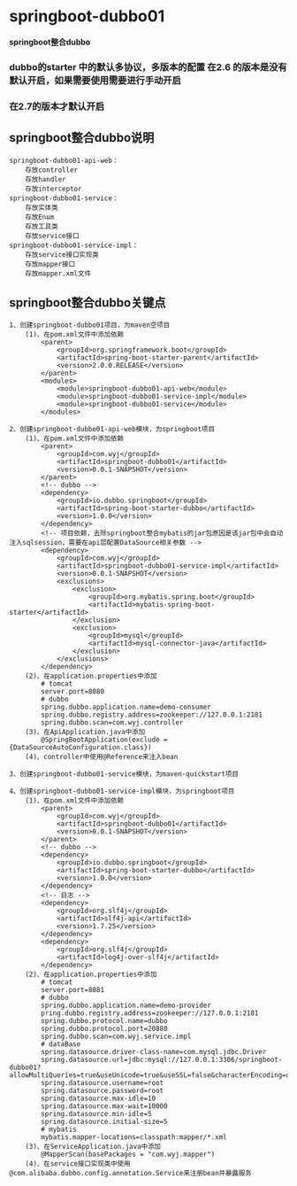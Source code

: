 # springboot-dubbo01

**springboot整合dubbo**

### dubbo的starter 中的默认多协议，多版本的配置 在2.6 的版本是没有默认开启，如果需要使用需要进行手动开启
### 在2.7的版本才默认开启


## springboot整合dubbo说明
    springboot-dubbo01-api-web：
        存放controller
        存放handler
        存放interceptor
    springboot-dubbo01-service：
        存放实体类
        存放Enum
        存放工具类
        存放service接口
    springboot-dubbo01-service-impl：
        存放service接口实现类
        存放mapper接口
        存放mapper.xml文件

## springboot整合dubbo关键点
    1、创建springboot-dubbo01项目，为maven空项目
        (1)、在pom.xml文件中添加依赖
            <parent>
                <groupId>org.springframework.boot</groupId>
                <artifactId>spring-boot-starter-parent</artifactId>
                <version>2.0.0.RELEASE</version>
            </parent>
            <modules>
                <module>springboot-dubbo01-api-web</module>
                <module>springboot-dubbo01-service-impl</module>
                <module>springboot-dubbo01-service</module>
            </modules>
        
    2、创建springboot-dubbo01-api-web模块，为springboot项目
        (1)、在pom.xml文件中添加依赖
            <parent>
                <groupId>com.wyj</groupId>
                <artifactId>springboot-dubbo01</artifactId>
                <version>0.0.1-SNAPSHOT</version>
            </parent>
            <!-- dubbo -->
            <dependency>
                <groupId>io.dubbo.springboot</groupId>
                <artifactId>spring-boot-starter-dubbo</artifactId>
                <version>1.0.0</version>
            </dependency>
            <!-- 项目依赖，去除springboot整合mybatis的jar包原因是该jar包中会自动注入sqlsession，需要在api层配置DataSource相关参数 -->
            <dependency>
                <groupId>com.wyj</groupId>
                <artifactId>springboot-dubbo01-service-impl</artifactId>
                <version>0.0.1-SNAPSHOT</version>
                <exclusions>
                    <exclusion>
                        <groupId>org.mybatis.spring.boot</groupId>
                        <artifactId>mybatis-spring-boot-starter</artifactId>
                    </exclusion>
                    <exclusion>
                        <groupId>mysql</groupId>
                        <artifactId>mysql-connector-java</artifactId>
                    </exclusion>
                </exclusions>
            </dependency>
        (2)、在application.properties中添加
            # tomcat
            server.port=8080
            # dubbo
            spring.dubbo.application.name=demo-consumer
            spring.dubbo.registry.address=zookeeper://127.0.0.1:2181
            spring.dubbo.scan=com.wyj.controller
        (3)、在ApiApplication.java中添加
            @SpringBootApplication(exclude = {DataSourceAutoConfiguration.class})
        (4)、controller中使用@Reference来注入bean
        
    3、创建springboot-dubbo01-service模块，为maven-quickstart项目
    
    4、创建springboot-dubbo01-service-impl模块，为springboot项目
        (1)、在pom.xml文件中添加依赖
            <parent>
                <groupId>com.wyj</groupId>
                <artifactId>springboot-dubbo01</artifactId>
                <version>0.0.1-SNAPSHOT</version>
            </parent>
            <!-- dubbo -->
            <dependency>
                <groupId>io.dubbo.springboot</groupId>
                <artifactId>spring-boot-starter-dubbo</artifactId>
                <version>1.0.0</version>
            </dependency>
            <!-- 日志 -->
            <dependency>
                <groupId>org.slf4j</groupId>
                <artifactId>slf4j-api</artifactId>
                <version>1.7.25</version>
            </dependency>
            <dependency>
                <groupId>org.slf4j</groupId>
                <artifactId>log4j-over-slf4j</artifactId>
            </dependency>
        (2)、在application.properties中添加
            # tomcat
            server.port=8081
            # dubbo
            spring.dubbo.application.name=demo-provider
            pring.dubbo.registry.address=zookeeper://127.0.0.1:2181
            spring.dubbo.protocol.name=dubbo
            spring.dubbo.protocol.port=20880
            spring.dubbo.scan=com.wyj.service.impl
            # dataBase
            spring.datasource.driver-class-name=com.mysql.jdbc.Driver
            spring.datasource.url=jdbc:mysql://127.0.0.1:3306/springboot-dubbo01?allowMultiQueries=true&useUnicode=true&useSSL=false&characterEncoding=utf8&zeroDateTimeBehavior=convertToNull
            spring.datasource.username=root
            spring.datasource.password=root
            spring.datasource.max-idle=10
            spring.datasource.max-wait=10000
            spring.datasource.min-idle=5
            spring.datasource.initial-size=5
            # mybatis
            mybatis.mapper-locations=classpath:mapper/*.xml
        (3)、在ServiceApplication.java中添加
            @MapperScan(basePackages = "com.wyj.mapper")
        (4)、在service接口实现类中使用@com.alibaba.dubbo.config.annotation.Service来注册bean并暴露服务